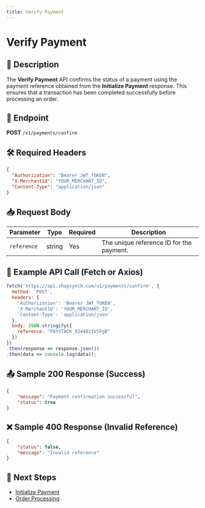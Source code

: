 ```yaml
---
title: Verify Payment
---
```


# Verify Payment

## 📌 Description
The **Verify Payment** API confirms the status of a payment using the payment reference obtained from the **Initialize Payment** response. This ensures that a transaction has been completed successfully before processing an order.

## 🔗 Endpoint
**POST** `/v1/payments/confirm`

## 🛠️ Required Headers
```json
{
  "Authorization": "Bearer JWT_TOKEN",
  "X-MerchantId": "YOUR_MERCHANT_ID",
  "Content-Type": "application/json"
}
```

## 📥 Request Body
| Parameter   | Type   | Required | Description |
|------------|--------|----------|-------------|
| `reference` | string | Yes      | The unique reference ID for the payment. |

## 📡 Example API Call (Fetch or Axios)
```javascript
fetch('https://api.shopsynch.com/v1/payments/confirm', {
  method: 'POST',
  headers: {
    'Authorization': 'Bearer JWT_TOKEN',
    'X-MerchantId': 'YOUR_MERCHANT_ID',
    'Content-Type': 'application/json'
  },
  body: JSON.stringify({
    reference: "PAYSTACK_934481IVSFgB"
  })
})
.then(response => response.json())
.then(data => console.log(data));
```

## 📤 Sample 200 Response (Success)
```json
{
    "message": "Payment confirmation successful",
    "status": true
}
```

## ❌ Sample 400 Response (Invalid Reference)
```json
{
    "status": false,
    "message": "Invalid reference"
}
```

## 🔗 Next Steps
- [Initialize Payment](./initialize-payment.md)
- [Order Processing](../order/README.md)
